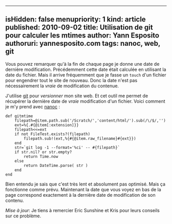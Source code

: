 -----
isHidden:       false
menupriority:   1
kind:           article
published: 2010-09-02
title: Utilisation de git pour calculer les mtimes
author: Yann Esposito
authoruri: yannesposito.com
tags:  nanoc, web, git
-----

Vous pouvez remarquer qu'à la fin de chaque page je donne une date de dernière modification.
Précédemment cette date était calculée en utilisant la date du fichier.
Mais il arrive fréquemment que je fasse un `touch` d'un fichier pour engendrer tout le site de nouveau.
Donc la date n'est pas nécessairement la _vraie_ de modification du contenue.

J'utilise [git](http://git-scm.org) pour _versionner_ mon site web.
Et cet outil me permet de récupérer la dernière date de _vraie_ modification d'un fichier.
Voici comment je m'y prend avec [nanoc](http://nanoc.stoneship.org) :

~~~~~~ {.ruby}
def gitmtime
    filepath=@item.path.sub('/Scratch/','content/html/').sub(/\/$/,'')
    ext=%{.#{@item[:extension]}}
    filepath<<=ext
    if not FileTest.exists?(filepath)
        filepath.sub!(ext,%{#{@item.raw_filename}#{ext}})
    end
    str=`git log -1 --format='%ci' -- #{filepath}`
    if str.nil? or str.empty?
        return Time.now
    else
        return DateTime.parse( str )
    end
end
~~~~~~

Bien entendu je sais que c'est très lent et absolument pas optimisé.
Mais ça fonctionne comme prévu.
Maintenant la date que vous voyez en bas de la page correspond exactement à la dernière date de modification de son contenu.

_Mise à jour_:
Je tiens à remercier Eric Sunshine et Kris pour leurs conseils sur ce problème.
